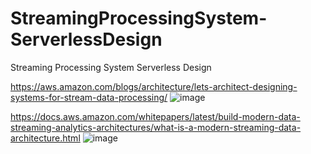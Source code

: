 # StreamingProcessingSystem-ServerlessDesign
Streaming Processing System Serverless Design

https://aws.amazon.com/blogs/architecture/lets-architect-designing-systems-for-stream-data-processing/
![image](https://github.com/venkatabinary/StreamingProcessingSystem-ServerlessDesign/assets/96198186/9b1d0856-6a7a-419c-b5b9-0eceb65065c4)

https://docs.aws.amazon.com/whitepapers/latest/build-modern-data-streaming-analytics-architectures/what-is-a-modern-streaming-data-architecture.html
![image](https://github.com/venkatabinary/StreamingProcessingSystem-ServerlessDesign/assets/96198186/2258a7b5-0e26-4b58-bf96-8c45b25b1c8b)



